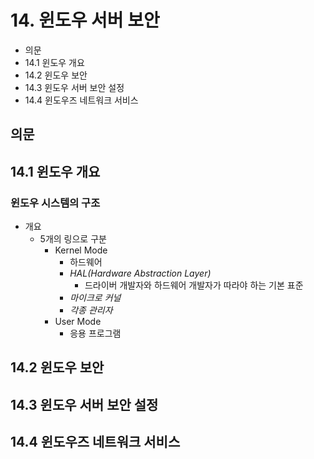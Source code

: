 # 14. 윈도우 서버 보안

- 의문
- 14.1 윈도우 개요
- 14.2 윈도우 보안
- 14.3 윈도우 서버 보안 설정
- 14.4 윈도우즈 네트워크 서비스

## 의문

## 14.1 윈도우 개요

### 윈도우 시스템의 구조

- 개요
  - 5개의 링으로 구분
    - Kernel Mode
      - 하드웨어
      - *HAL(Hardware Abstraction Layer)*
        - 드라이버 개발자와 하드웨어 개발자가 따라야 하는 기본 표준
      - *마이크로 커널*
      - *각종 관리자*
    - User Mode
      - 응용 프로그램

## 14.2 윈도우 보안

## 14.3 윈도우 서버 보안 설정

## 14.4 윈도우즈 네트워크 서비스
